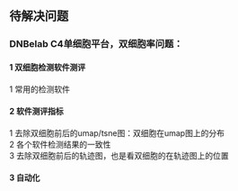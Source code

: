 ## 待解决问题
### DNBelab C4单细胞平台，双细胞率问题：
#### 1 双细胞检测软件测评
1 常用的检测软件<br>
#### 2 软件测评指标
1 去除双细胞前后的umap/tsne图：双细胞在umap图上的分布<br>
2 各个软件检测结果的一致性<br>
3 去除双细胞前后的轨迹图，也是看双细胞的在轨迹图上的位置<br>
#### 3 自动化
